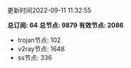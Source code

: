 更新时间2022-09-11 11:32:55

**总订阅: 64**
**总节点: 9879**
**有效节点: 2086**
- trojan节点: 102
- v2ray节点: 1648
- ss节点: 336
